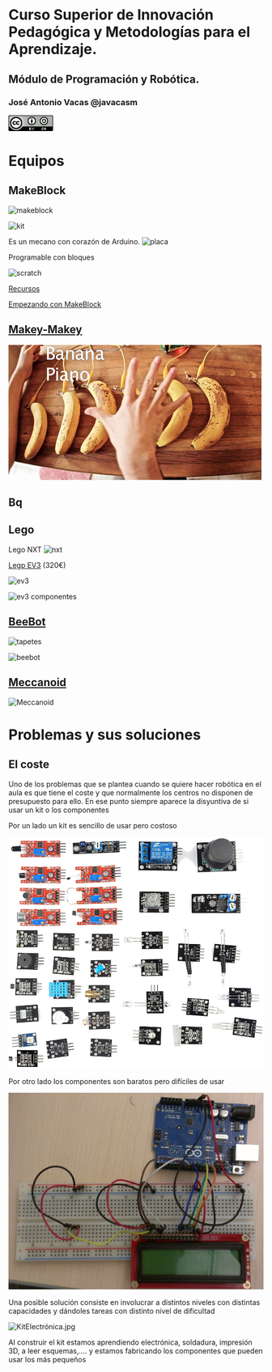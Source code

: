# Curso Superior de Innovación Pedagógica y Metodologías para el Aprendizaje.

## Módulo de Programación y Robótica.

### José Antonio Vacas @javacasm

![CCbySA](./images/CCbySQ_88x31.png)

# Equipos


## MakeBlock

![makeblock](http://droidecomunidad.com/wp-content/uploads/2016/06/makeblock-mbot-blue-educational-programmable-robot-bluetooth-version-1.png)

![kit](http://www.makeblock.com/image/catalog/90092/mbot%20ranger-11.jpg)

Es un mecano con corazón de Arduino.
![placa](http://www.makeblock.com/image/cache/catalog/z/697/Makeblock_Orion_Picture__36021-800x800.jpg)

Programable con bloques

![scratch](https://cdn.instructables.com/FUE/YCPN/I7VQKNL0/FUEYCPNI7VQKNL0.MEDIUM.jpg)

[Recursos](https://www.makeblock.es/soporte/robot-mbot/)

[Empezando con MakeBlock](https://programamos.es/conoce-la-interfaz-de-mblock-y-programa-los-primeros-pasos-de-tu-mbot/)

## [Makey-Makey](./MakeyMakey.md)

![bananaPiano](./images/bananaPiano.jpg)

## Bq

## Lego
Lego NXT
![nxt](https://images-na.ssl-images-amazon.com/images/I/41wQw7YDvOL._SY450_.jpg)

[Legp EV3](https://www.amazon.es/LEGO-Mindstorms-juguete-electr%C3%B3nico-31313/dp/B00BMKLVJ6/ref=sr_1_1?ie=UTF8&qid=1495724987&sr=8-1&keywords=lego+ev3) (320€)

![ev3](https://lc-www-live-s.legocdn.com/r/www/r/catalogs/-/media/franchises/mindstorms%202014/products/in%20the%20box/inthebox_bricks_landscape.jpg?l.r2=157308338)

![ev3 componentes](https://s3.eu-central-1.amazonaws.com/robotica-es/uploads/items/ITEM_7628_FOTOPROD.png)

## [BeeBot](https://ro-botica.com/es/tienda/Bee-Bot/)

![tapetes](https://s3.eu-central-1.amazonaws.com/robotica-es/uploads/items/ITEM_10210_FOTOPROD.jpg)

![beebot](http://3.bp.blogspot.com/-C5RIFcXiwTk/VS7dCSrbcqI/AAAAAAAAFWM/T-QXEgwvjMg/s1600/BOTONES%2BBEE%2BBOT.jpg)

## [Meccanoid](https://www.juguetronica.com/meccanoid-g15ks)

![Meccanoid](https://www.juguetronica.com/media/catalog/product/m/e/meccanoid_1_-917_1_1.jpg)

# Problemas y sus soluciones

## El coste

Uno de los problemas que se plantea cuando se quiere hacer robótica en el aula es que tiene el coste y que normalmente los centros no disponen de presupuesto para ello.
En ese punto siempre aparece la disyuntiva de si usar un kit o los componentes

Por un lado un kit es sencillo de usar pero costoso

![kit](./images/Sensores.png)

Por otro lado los componentes son baratos pero difíciles de usar

![componentes](./images/Arduino_Breadboard_LCD_Trial_One.jpg)

Una posible solución consiste en  involucrar a distintos niveles con distintas capacidades y dándoles tareas con distinto nivel de dificultad

![KitElectrónica.jpg](./images/KitElectrónica.jpg)

Al construir el kit estamos aprendiendo electrónica, soldadura, impresión 3D, a leer esquemas,.... y estamos fabricando los componentes que pueden usar los más pequeños
